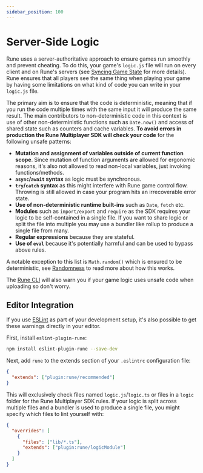 ```yaml
---
sidebar_position: 100
---
```


# Server-Side Logic

Rune uses a server-authoritative approach to ensure games run smoothly and prevent cheating. To do this, your game's `logic.js` file will run on every client and on Rune's servers (see [Syncing Game State](../how-it-works/syncing-game-state) for more details). Rune ensures that all players see the same thing when playing your game by having some limitations on what kind of code you can write in your `logic.js` file.

The primary aim is to ensure that the code is deterministic, meaning that if you run the code multiple times with the same input it will produce the same result. The main contributors to non-deterministic code in this context is use of other non-deterministic functions such as `Date.now()` and access of shared state such as counters and cache variables. **To avoid errors in production the Rune Multiplayer SDK will check your code** for the following unsafe patterns:

- **Mutation and assignment of variables outside of current function scope**. Since mutation of function arguments are allowed for ergonomic reasons, it's also not allowed to read non-local variables, just invoking functions/methods.
- **`async`/`await` syntax** as logic must be synchronous.
- **`try`/`catch` syntax** as this might interfere with Rune game control flow. Throwing is still allowed in case your program hits an irrecoverable error state.
- **Use of non-deterministic runtime built-ins** such as `Date`, `fetch` etc.
- **Modules** such as `import/export` and `require` as the SDK requires your logic to be self-contained in a single file. If you want to share logic or split the file into multiple you may use a bundler like rollup to produce a single file from many.
- **Regular expressions** because they are stateful.
- **Use of `eval`** because it's potentially harmful and can be used to bypass above rules.

A notable exception to this list is `Math.random()` which is ensured to be deterministic, see [Randomness](randomness.md) to read more about how this works.

The [Rune CLI](publishing/cli.md) will also warn you if your game logic uses unsafe code when uploading so don't worry.

## Editor Integration

If you use [ESLint](https://eslint.org/) as part of your development setup, it's also possible to get these warnings directly in your editor.

First, install `eslint-plugin-rune`:

```bash
npm install eslint-plugin-rune --save-dev
```

Next, add `rune` to the extends section of your `.eslintrc` configuration file:

```json
{
  "extends": ["plugin:rune/recommended"]
}
```

This will exclusively check files named `logic.js`/`logic.ts` or files in a `logic` folder for the Rune Multiplayer SDK rules. If your logic is split across multiple files and a bundler is used to produce a single file, you might specify which files to lint yourself with:

```json
{
  "overrides": [
    {
      "files": ["lib/*.ts"],
      "extends": ["plugin:rune/logicModule"]
    }
  ]
}
```

